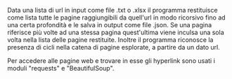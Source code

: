 Data una lista di url in input come file .txt o .xlsx il programma restituisce come lista tutte le pagine raggiungibili da quell'url in modo ricorsivo fino ad una certa profondità e le salva in output come file .json. Se una pagina riferisce più volte ad una stessa pagina quest'ultima viene inculsa una sola volta nella lista delle pagine restituite. Inoltre il programma riconosce la presenza di cicli nella catena di pagine esplorate, a partire da un dato url.

Per accedere alle pagine web e trovare in esse gli hyperlink sono usati i moduli "requests" e "BeautifulSoup".

